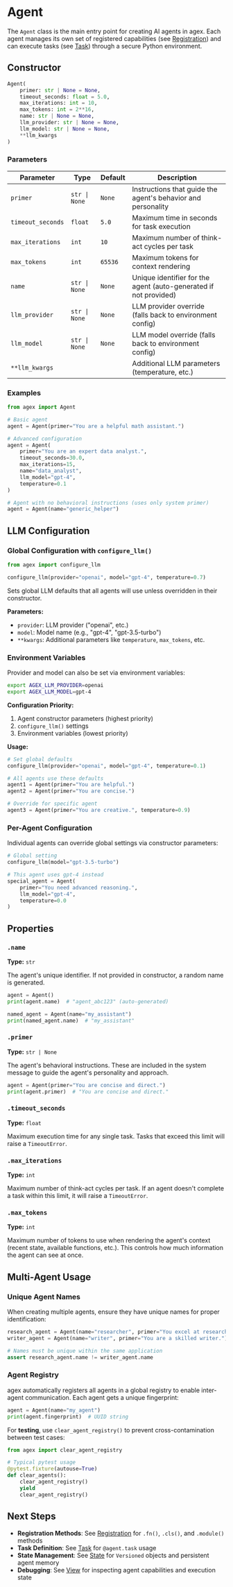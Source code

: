 # Agent

The `Agent` class is the main entry point for creating AI agents in agex. Each agent manages its own set of registered capabilities (see [Registration](registration.md)) and can execute tasks (see [Task](task.md)) through a secure Python environment.

## Constructor

```python
Agent(
    primer: str | None = None,
    timeout_seconds: float = 5.0,
    max_iterations: int = 10,
    max_tokens: int = 2**16,
    name: str | None = None,
    llm_provider: str | None = None,
    llm_model: str | None = None,
    **llm_kwargs
)
```

### Parameters

| Parameter | Type | Default | Description |
|-----------|------|---------|-------------|
| `primer` | `str \| None` | `None` | Instructions that guide the agent's behavior and personality |
| `timeout_seconds` | `float` | `5.0` | Maximum time in seconds for task execution |
| `max_iterations` | `int` | `10` | Maximum number of think-act cycles per task |
| `max_tokens` | `int` | `65536` | Maximum tokens for context rendering |
| `name` | `str \| None` | `None` | Unique identifier for the agent (auto-generated if not provided) |
| `llm_provider` | `str \| None` | `None` | LLM provider override (falls back to environment config) |
| `llm_model` | `str \| None` | `None` | LLM model override (falls back to environment config) |
| `**llm_kwargs` | | | Additional LLM parameters (temperature, etc.) |

### Examples

```python
from agex import Agent

# Basic agent
agent = Agent(primer="You are a helpful math assistant.")

# Advanced configuration
agent = Agent(
    primer="You are an expert data analyst.",
    timeout_seconds=30.0,
    max_iterations=15,
    name="data_analyst",
    llm_model="gpt-4",
    temperature=0.1
)

# Agent with no behavioral instructions (uses only system primer)
agent = Agent(name="generic_helper")
```

## LLM Configuration

### Global Configuration with `configure_llm()`

```python
from agex import configure_llm

configure_llm(provider="openai", model="gpt-4", temperature=0.7)
```

Sets global LLM defaults that all agents will use unless overridden in their constructor.

**Parameters:**
- `provider`: LLM provider ("openai", etc.)
- `model`: Model name (e.g., "gpt-4", "gpt-3.5-turbo")  
- `**kwargs`: Additional parameters like `temperature`, `max_tokens`, etc.

### Environment Variables

Provider and model can also be set via environment variables:

```bash
export AGEX_LLM_PROVIDER=openai
export AGEX_LLM_MODEL=gpt-4
```

**Configuration Priority:**
1. Agent constructor parameters (highest priority)
2. `configure_llm()` settings
3. Environment variables (lowest priority)

**Usage:**
```python
# Set global defaults
configure_llm(provider="openai", model="gpt-4", temperature=0.1)

# All agents use these defaults
agent1 = Agent(primer="You are helpful.")
agent2 = Agent(primer="You are concise.")

# Override for specific agent
agent3 = Agent(primer="You are creative.", temperature=0.9)
```

### Per-Agent Configuration

Individual agents can override global settings via constructor parameters:

```python
# Global setting
configure_llm(model="gpt-3.5-turbo")

# This agent uses gpt-4 instead
special_agent = Agent(
    primer="You need advanced reasoning.",
    llm_model="gpt-4",
    temperature=0.0
)
```

## Properties

### `.name`
**Type:** `str`

The agent's unique identifier. If not provided in constructor, a random name is generated.

```python
agent = Agent()
print(agent.name)  # "agent_abc123" (auto-generated)

named_agent = Agent(name="my_assistant")
print(named_agent.name)  # "my_assistant"
```

### `.primer`
**Type:** `str | None`

The agent's behavioral instructions. These are included in the system message to guide the agent's personality and approach.

```python
agent = Agent(primer="You are concise and direct.")
print(agent.primer)  # "You are concise and direct."
```

### `.timeout_seconds`
**Type:** `float`

Maximum execution time for any single task. Tasks that exceed this limit will raise a `TimeoutError`.

### `.max_iterations`
**Type:** `int`

Maximum number of think-act cycles per task. If an agent doesn't complete a task within this limit, it will raise a `TimeoutError`.

### `.max_tokens`
**Type:** `int`

Maximum number of tokens to use when rendering the agent's context (recent state, available functions, etc.). This controls how much information the agent can see at once.

## Multi-Agent Usage

### Unique Agent Names

When creating multiple agents, ensure they have unique names for proper identification:

```python
research_agent = Agent(name="researcher", primer="You excel at research.")
writer_agent = Agent(name="writer", primer="You are a skilled writer.")

# Names must be unique within the same application
assert research_agent.name != writer_agent.name
```

### Agent Registry

agex automatically registers all agents in a global registry to enable inter-agent communication. Each agent gets a unique fingerprint:

```python
agent = Agent(name="my_agent")
print(agent.fingerprint)  # UUID string
```

For **testing**, use `clear_agent_registry()` to prevent cross-contamination between test cases:

```python
from agex import clear_agent_registry

# Typical pytest usage
@pytest.fixture(autouse=True)
def clear_agents():
    clear_agent_registry()
    yield
    clear_agent_registry()
```

## Next Steps

- **Registration Methods**: See [Registration](registration.md) for `.fn()`, `.cls()`, and `.module()` methods
- **Task Definition**: See [Task](task.md) for `@agent.task` usage
- **State Management**: See [State](state.md) for `Versioned` objects and persistent agent memory
- **Debugging**: See [View](view.md) for inspecting agent capabilities and execution state 